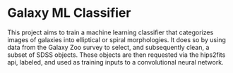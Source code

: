 # Galaxy ML Classifier
This project aims to train a machine learning classifier that categorizes images of galaxies into elliptical or spiral morphologies. It does so by using data from the Galaxy Zoo survey to select, and subsequently clean, a subset of SDSS objects. These objects are then requested via the hips2fits api, labeled, and used as training inputs to a convolutional neural network.
